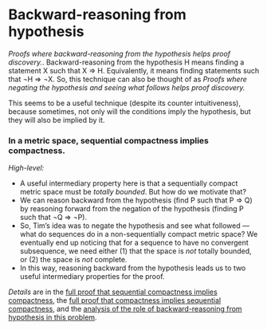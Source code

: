 # Backward-reasoning from hypothesis

_Proofs where backward-reasoning from the hypothesis helps proof discovery._. Backward-reasoning from the hypothesis H means finding a statement X such that X =\> H.  Equivalently, it means finding statements such that ¬H =\> ¬X.  So, this technique can also be thought of as _Proofs where negating the hypothesis and seeing what follows helps proof discovery._

This seems to be a useful technique (despite its counter intuitiveness), because sometimes, not only will the conditions imply the hypothesis, but they will also be implied by it.

### In a metric space, sequential compactness implies compactness.

*High-level:* 
- A useful intermediary property here is that a sequentially compact metric space must be _totally bounded_.  But how do we motivate that?  
- We can reason backward from the hypothesis (find P such that P =\> Q) by reasoning forward from the negation of the hypothesis (finding P such that ¬Q =\> ¬P).  
- So, Tim’s idea was to negate the hypothesis and see what followed — what do sequences do in a non-sequentially compact metric space?  We eventually end up noticing that for a sequence to have no convergent subsequence, we need either (1) that the space is _not_ totally bounded, or (2) the space is _not_ complete.
- In this way, reasoning backward from the hypothesis leads us to two useful intermediary properties for the proof.

*Details* are in the [full proof that sequential compactness implies compactness][1], the [full proof that compactness implies sequential compactness][2], and the [analysis of the role of backward-reasoning from hypothesis in this problem][3].

[1]:	./seq-implies-compact.pdf
[2]:	./compact-implies-seq.pdf
[3]:	analysis.pdf